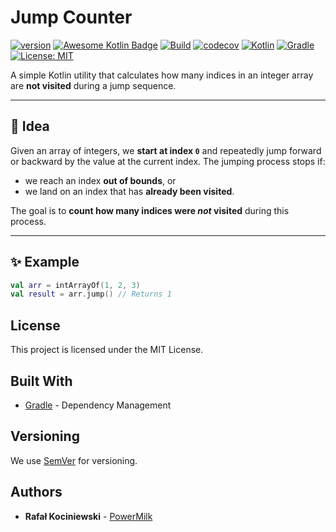 # Jump Counter

[![version](https://img.shields.io/badge/version-1.0.2-yellow.svg)](https://semver.org)
[![Awesome Kotlin Badge](https://kotlin.link/awesome-kotlin.svg)](https://github.com/KotlinBy/awesome-kotlin)
[![Build](https://github.com/rkociniewski/jump-counter/actions/workflows/main.yml/badge.svg)](https://github.com/rkociniewski/jump-counter/actions/workflows/main.yml)
[![codecov](https://codecov.io/gh/rkociniewski/jump-counter/branch/main/graph/badge.svg)](https://codecov.io/gh/rkociniewski/jump-counter)
[![Kotlin](https://img.shields.io/badge/Kotlin-2.1.21-blueviolet?logo=kotlin)](https://kotlinlang.org/)
[![Gradle](https://img.shields.io/badge/Gradle-8.14.1-blue?logo=gradle)](https://gradle.org/)
[![License: MIT](https://img.shields.io/badge/License-MIT-greem.svg)](https://opensource.org/licenses/MIT)

A simple Kotlin utility that calculates how many indices in an integer array are **not visited** during a jump sequence.

---

## 🧠 Idea

Given an array of integers, we **start at index `0`** and repeatedly jump forward or backward by the value at the current index. The jumping process stops if:
- we reach an index **out of bounds**, or
- we land on an index that has **already been visited**.

The goal is to **count how many indices were _not_ visited** during this process.

---

## ✨ Example

```kotlin
val arr = intArrayOf(1, 2, 3)
val result = arr.jump() // Returns 1
```

## License

This project is licensed under the MIT License.

## Built With

* [Gradle](https://gradle.org/) - Dependency Management

## Versioning

We use [SemVer](http://semver.org/) for versioning.

## Authors

* **Rafał Kociniewski** - [PowerMilk](https://github.com/rkociniewski)
